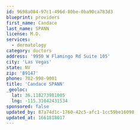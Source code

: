 ```yaml
---
id: 9698a084-97c1-496d-80be-0ba90ca783d3
blueprint: providers
first_name: Candace
last_name: SPANN
license: M.D.
services:
  - dermatology
category: doctors
address: '9950 W Flamingo Rd Suite 105'
city: 'Las Vegas'
state: NV
zip: '89147'
phone: 702-998-9001
title: 'Candace SPANN'
_geoloc:
  lat: 36.118273981005
  lng: -115.31042431534
sponsored: false
updated_by: 87a74d1c-1760-42c5-afc1-1cc59be16098
updated_at: 1661818017
---
```

